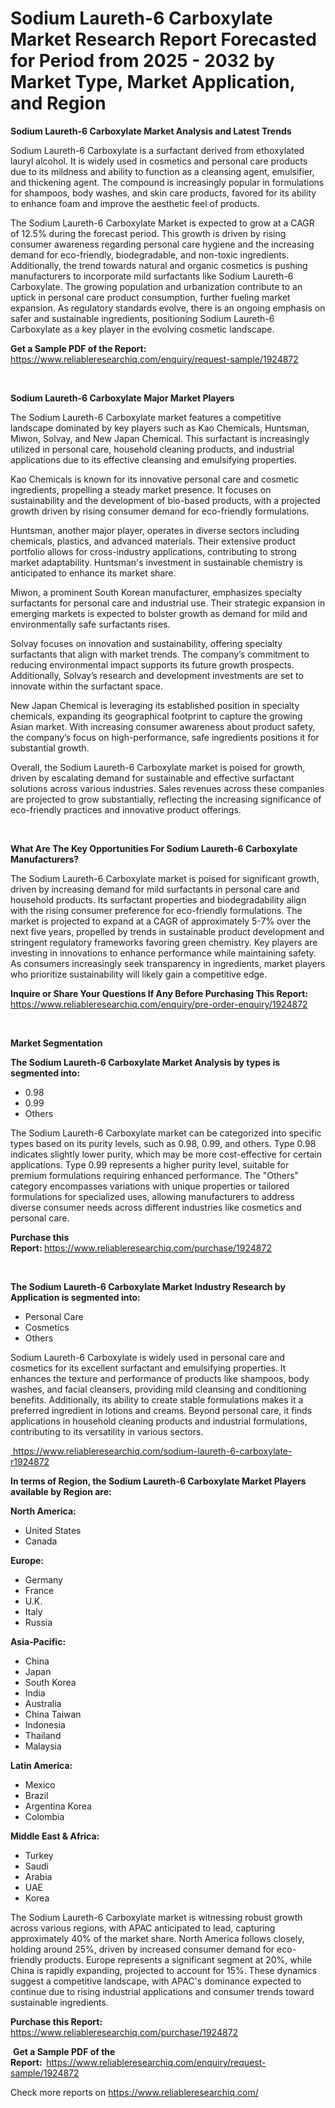<p><h1>Sodium Laureth-6 Carboxylate Market Research Report Forecasted for Period from 2025 -  2032 by Market Type, Market Application, and Region</h1></p><p><strong>Sodium Laureth-6 Carboxylate Market Analysis and Latest Trends</strong></p>
<p><p>Sodium Laureth-6 Carboxylate is a surfactant derived from ethoxylated lauryl alcohol. It is widely used in cosmetics and personal care products due to its mildness and ability to function as a cleansing agent, emulsifier, and thickening agent. The compound is increasingly popular in formulations for shampoos, body washes, and skin care products, favored for its ability to enhance foam and improve the aesthetic feel of products.</p><p>The Sodium Laureth-6 Carboxylate Market is expected to grow at a CAGR of 12.5% during the forecast period. This growth is driven by rising consumer awareness regarding personal care hygiene and the increasing demand for eco-friendly, biodegradable, and non-toxic ingredients. Additionally, the trend towards natural and organic cosmetics is pushing manufacturers to incorporate mild surfactants like Sodium Laureth-6 Carboxylate. The growing population and urbanization contribute to an uptick in personal care product consumption, further fueling market expansion. As regulatory standards evolve, there is an ongoing emphasis on safer and sustainable ingredients, positioning Sodium Laureth-6 Carboxylate as a key player in the evolving cosmetic landscape.</p></p>
<p><strong>Get a Sample PDF of the Report:&nbsp;</strong> <a href="https://www.reliableresearchiq.com/enquiry/request-sample/1924872?utm_campaign=1141&utm_medium=2&utm_source=Github&utm_content=ia&utm_term=14012025&utm_id=sodium-laureth-6-carboxylate">https://www.reliableresearchiq.com/enquiry/request-sample/1924872</a></p>
<p>&nbsp;</p>
<p><strong>Sodium Laureth-6 Carboxylate Major Market Players</strong></p>
<p><p>The Sodium Laureth-6 Carboxylate market features a competitive landscape dominated by key players such as Kao Chemicals, Huntsman, Miwon, Solvay, and New Japan Chemical. This surfactant is increasingly utilized in personal care, household cleaning products, and industrial applications due to its effective cleansing and emulsifying properties.</p><p>Kao Chemicals is known for its innovative personal care and cosmetic ingredients, propelling a steady market presence. It focuses on sustainability and the development of bio-based products, with a projected growth driven by rising consumer demand for eco-friendly formulations.</p><p>Huntsman, another major player, operates in diverse sectors including chemicals, plastics, and advanced materials. Their extensive product portfolio allows for cross-industry applications, contributing to strong market adaptability. Huntsman's investment in sustainable chemistry is anticipated to enhance its market share.</p><p>Miwon, a prominent South Korean manufacturer, emphasizes specialty surfactants for personal care and industrial use. Their strategic expansion in emerging markets is expected to bolster growth as demand for mild and environmentally safe surfactants rises.</p><p>Solvay focuses on innovation and sustainability, offering specialty surfactants that align with market trends. The company’s commitment to reducing environmental impact supports its future growth prospects. Additionally, Solvay’s research and development investments are set to innovate within the surfactant space.</p><p>New Japan Chemical is leveraging its established position in specialty chemicals, expanding its geographical footprint to capture the growing Asian market. With increasing consumer awareness about product safety, the company’s focus on high-performance, safe ingredients positions it for substantial growth.</p><p>Overall, the Sodium Laureth-6 Carboxylate market is poised for growth, driven by escalating demand for sustainable and effective surfactant solutions across various industries. Sales revenues across these companies are projected to grow substantially, reflecting the increasing significance of eco-friendly practices and innovative product offerings.</p></p>
<p>&nbsp;</p>
<p><strong>What Are The Key Opportunities For Sodium Laureth-6 Carboxylate Manufacturers?</strong></p>
<p><p>The Sodium Laureth-6 Carboxylate market is poised for significant growth, driven by increasing demand for mild surfactants in personal care and household products. Its surfactant properties and biodegradability align with the rising consumer preference for eco-friendly formulations. The market is projected to expand at a CAGR of approximately 5-7% over the next five years, propelled by trends in sustainable product development and stringent regulatory frameworks favoring green chemistry. Key players are investing in innovations to enhance performance while maintaining safety. As consumers increasingly seek transparency in ingredients, market players who prioritize sustainability will likely gain a competitive edge.</p></p>
<p><strong>Inquire or Share Your Questions If Any Before Purchasing This Report:</strong> <a href="https://www.reliableresearchiq.com/enquiry/pre-order-enquiry/1924872?utm_campaign=1141&utm_medium=2&utm_source=Github&utm_content=ia&utm_term=14012025&utm_id=sodium-laureth-6-carboxylate">https://www.reliableresearchiq.com/enquiry/pre-order-enquiry/1924872</a></p>
<p>&nbsp;</p>
<p><strong>Market Segmentation</strong></p>
<p><strong>The Sodium Laureth-6 Carboxylate Market Analysis by types is segmented into:</strong></p>
<p><ul><li>0.98</li><li>0.99</li><li>Others</li></ul></p>
<p><p>The Sodium Laureth-6 Carboxylate market can be categorized into specific types based on its purity levels, such as 0.98, 0.99, and others. Type 0.98 indicates slightly lower purity, which may be more cost-effective for certain applications. Type 0.99 represents a higher purity level, suitable for premium formulations requiring enhanced performance. The "Others" category encompasses variations with unique properties or tailored formulations for specialized uses, allowing manufacturers to address diverse consumer needs across different industries like cosmetics and personal care.</p></p>
<p><strong>Purchase this Report:&nbsp;</strong><a href="https://www.reliableresearchiq.com/purchase/1924872?utm_campaign=1141&utm_medium=2&utm_source=Github&utm_content=ia&utm_term=14012025&utm_id=sodium-laureth-6-carboxylate">https://www.reliableresearchiq.com/purchase/1924872</a></p>
<p>&nbsp;</p>
<p><strong>The Sodium Laureth-6 Carboxylate Market Industry Research by Application is segmented into:</strong></p>
<p><ul><li>Personal Care</li><li>Cosmetics</li><li>Others</li></ul></p>
<p><p>Sodium Laureth-6 Carboxylate is widely used in personal care and cosmetics for its excellent surfactant and emulsifying properties. It enhances the texture and performance of products like shampoos, body washes, and facial cleansers, providing mild cleansing and conditioning benefits. Additionally, its ability to create stable formulations makes it a preferred ingredient in lotions and creams. Beyond personal care, it finds applications in household cleaning products and industrial formulations, contributing to its versatility in various sectors.</p></p>
<p><a href="https://www.reliableresearchiq.com/sodium-laureth-6-carboxylate-r1924872?utm_campaign=1141&utm_medium=2&utm_source=Github&utm_content=ia&utm_term=14012025&utm_id=sodium-laureth-6-carboxylate">&nbsp;https://www.reliableresearchiq.com/sodium-laureth-6-carboxylate-r1924872</a></p>
<p><strong>In terms of Region, the Sodium Laureth-6 Carboxylate Market Players available by Region are:</strong></p>
<p>
    <p> <strong> North America: </strong>
        <ul>
            <li>United States</li>
            <li>Canada</li>
        </ul>
        </p> 
    <p> <strong> Europe: </strong>
        <ul>
            <li>Germany</li>
            <li>France</li>
            <li>U.K.</li>
            <li>Italy</li>
            <li>Russia</li>
        </ul>
        </p> 
    <p> <strong> Asia-Pacific: </strong>
        <ul>
            <li>China</li>
            <li>Japan</li>
            <li>South Korea</li>
            <li>India</li>
            <li>Australia</li>
            <li>China Taiwan</li>
            <li>Indonesia</li>
            <li>Thailand</li>
            <li>Malaysia</li>
        </ul>
        </p> 
    <p> <strong> Latin America: </strong>
        <ul>
            <li>Mexico</li>
            <li>Brazil</li>
            <li>Argentina Korea</li>
            <li>Colombia</li>
        </ul>
        </p> 
    <p> <strong> Middle East & Africa: </strong>
        <ul>
            <li>Turkey</li>
            <li>Saudi</li>
            <li>Arabia</li>
            <li>UAE</li>
            <li>Korea</li>
        </ul>
    </p>
    </p>
<p><p>The Sodium Laureth-6 Carboxylate market is witnessing robust growth across various regions, with APAC anticipated to lead, capturing approximately 40% of the market share. North America follows closely, holding around 25%, driven by increased consumer demand for eco-friendly products. Europe represents a significant segment at 20%, while China is rapidly expanding, projected to account for 15%. These dynamics suggest a competitive landscape, with APAC's dominance expected to continue due to rising industrial applications and consumer trends toward sustainable ingredients.</p></p>
<p><strong>Purchase this Report: </strong><a href="https://www.reliableresearchiq.com/purchase/1924872?utm_campaign=1141&utm_medium=2&utm_source=Github&utm_content=ia&utm_term=14012025&utm_id=sodium-laureth-6-carboxylate">https://www.reliableresearchiq.com/purchase/1924872</a></p>
<p>&nbsp;<strong>Get a Sample PDF of the Report:&nbsp;&nbsp;</strong><a href="https://www.reliableresearchiq.com/enquiry/request-sample/1924872?utm_campaign=1141&utm_medium=2&utm_source=Github&utm_content=ia&utm_term=14012025&utm_id=sodium-laureth-6-carboxylate">https://www.reliableresearchiq.com/enquiry/request-sample/1924872</a></p>
<p><strong></strong></p>
<p>Check more reports on <a href="https://www.reliableresearchiq.com/?utm_campaign=1141&utm_medium=2&utm_source=Github&utm_content=ia&utm_term=14012025&utm_id=sodium-laureth-6-carboxylate">https://www.reliableresearchiq.com/</a></p>